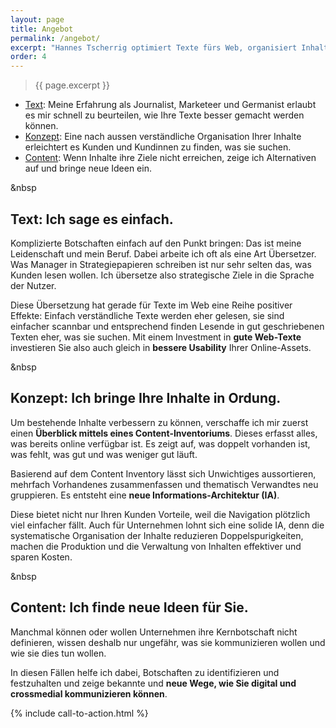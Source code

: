```yaml
---
layout: page
title: Angebot
permalink: /angebot/
excerpt: "Hannes Tscherrig optimiert Texte fürs Web, organisiert Inhalte für bessere Usability und findet neue Wege, um Botschaften digital zu kommunizieren."
order: 4
---
```


> {{ page.excerpt }}

- [Text](#text): Meine Erfahrung als Journalist, Marketeer und Germanist erlaubt es mir schnell zu beurteilen, wie Ihre Texte besser gemacht werden können.
- [Konzept](#konzept): Eine nach aussen verständliche Organisation Ihrer Inhalte erleichtert es Kunden und Kundinnen zu finden, was sie suchen.
- [Content](#content): Wenn Inhalte ihre Ziele nicht erreichen, zeige ich Alternativen auf und bringe neue Ideen ein.  

<a name="text" class="anchor">&nbsp</a>   
<h2>Text: Ich sage es einfach.</h2>

Komplizierte Botschaften einfach auf den Punkt bringen: Das ist meine Leidenschaft und mein Beruf. Dabei arbeite ich oft als eine Art Übersetzer. Was Manager in Strategiepapieren schreiben ist nur sehr selten das, was Kunden lesen wollen. Ich übersetze also strategische Ziele in die Sprache der Nutzer.

Diese Übersetzung hat gerade für Texte im Web eine Reihe positiver Effekte: Einfach verständliche Texte werden eher gelesen, sie sind einfacher scannbar und entsprechend finden Lesende in gut geschriebenen Texten eher, was sie suchen. Mit einem Investment in **gute Web-Texte** investieren Sie also auch gleich in **bessere Usability** Ihrer Online-Assets.  

<a name="konzept" class="anchor">&nbsp</a>   
<h2>Konzept: Ich bringe Ihre Inhalte in Ordung.</h2>

Um bestehende Inhalte verbessern zu können, verschaffe ich mir zuerst einen **Überblick mittels eines Content-Inventoriums**. Dieses erfasst alles, was bereits online verfügbar ist. Es zeigt auf, was doppelt vorhanden ist, was fehlt, was gut und was weniger gut läuft. 

Basierend auf dem Content Inventory lässt sich Unwichtiges aussortieren, mehrfach Vorhandenes zusammenfassen und thematisch Verwandtes neu gruppieren. Es entsteht eine **neue Informations-Architektur (IA)**.

Diese bietet nicht nur Ihren Kunden Vorteile, weil die Navigation plötzlich viel einfacher fällt. Auch für Unternehmen lohnt sich eine solide IA, denn die systematische Organisation der Inhalte reduzieren Doppelspurigkeiten, machen die Produktion und die Verwaltung von Inhalten effektiver und sparen Kosten.  

<a name="content" class="anchor">&nbsp</a>   
<h2>Content: Ich finde neue Ideen für Sie.</h2>

Manchmal können oder wollen Unternehmen ihre Kernbotschaft nicht definieren, wissen deshalb nur ungefähr, was sie kommunizieren wollen und wie sie dies tun wollen. 

In diesen Fällen helfe ich dabei, Botschaften zu identifizieren und festzuhalten und zeige bekannte und **neue Wege, wie Sie digital und crossmedial kommunizieren können**.


{% include call-to-action.html %}
